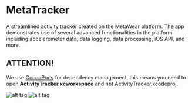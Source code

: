 MetaTracker
=================

A streamlined activity tracker created on the MetaWear platform. The app demonstrates use of several advanced functionalities in the platform including accelerometer data, data logging, data processing, iOS API, and more.

## ATTENTION!
We use [CocoaPods](http://cocoapods.org) for dependency management, this means you need to open **ActivityTracker.xcworkspace** and not ActivityTracker.xcodeproj.

![alt tag](https://raw.githubusercontent.com/mbientlab/MetaTracker/master/Screenshots/activity_launch_screen.jpg)
![alt tag](https://raw.githubusercontent.com/mbientlab/MetaTracker/master/Screenshots/IMG_1205.jpg)
